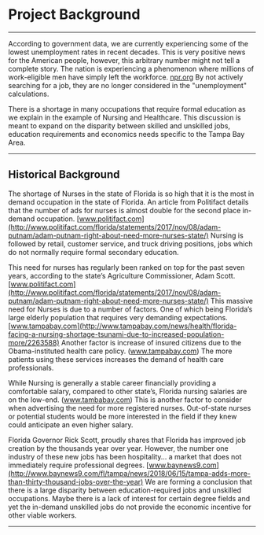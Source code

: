 # Project Background

---

According to government data, we are currently experiencing some of the lowest unemployment rates in recent decades. This is very positive news for the American people, however, this arbitrary number might not tell a complete story. The nation is experiencing a phenomenon where millions of work-eligible men have simply left the workforce. [npr.org](https://www.npr.org/2016/09/06/492849471/an-economic-mystery-why-are-men-leaving-the-workforce) By not actively searching for a job, they are no longer considered in the "unemployment" calculations. 

There is a shortage in many occupations that require formal education as we explain in the example of Nursing and Healthcare. This discussion is meant to expand on the disparity between skilled and unskilled jobs, education requirements and economics needs specific to the Tampa Bay Area.

---

## Historical Background

The shortage of Nurses in the state of Florida is so high that it is the most in demand occupation in the state of Florida. An article from Politifact details that the number of ads for nurses is almost double for the second place in-demand occupation. [www.politifact.com](http://www.politifact.com/florida/statements/2017/nov/08/adam-putnam/adam-putnam-right-about-need-more-nurses-state/) Nursing is followed by retail, customer service, and truck driving positions, jobs which do not normally require formal secondary education. 

This need for nurses has regularly been ranked on top for the past seven years, according to the state’s Agriculture Commissioner, Adam Scott. [www.politifact.com](http://www.politifact.com/florida/statements/2017/nov/08/adam-putnam/adam-putnam-right-about-need-more-nurses-state/) This massive need for Nurses is due to a number of factors. One of which being Florida’s large elderly population that requires very demanding expectations. [www.tampabay.com](http://www.tampabay.com/news/health/florida-facing-a-nursing-shortage-tsunami-due-to-increased-population-more/2263588) Another factor is increase of insured citizens due to the Obama-instituted health care policy. (www.tampabay.com) The more patients using these services increases the demand of health care professionals. 

While Nursing is generally a stable career financially providing a comfortable salary, compared to other state’s, Florida nursing salaries are on the low-end. (www.tambabay.com) This is another factor to consider when advertising the need for more registered nurses. Out-of-state nurses or potential students would be more interested in the field if they knew could anticipate an even higher salary. 

Florida Governor Rick Scott, proudly shares that Florida has improved job creation by the thousands year over year. However, the number one industry of these new jobs has been hospitality… a market that does not immediately require professional degrees. [www.baynews9.com](http://www.baynews9.com/fl/tampa/news/2018/06/15/tampa-adds-more-than-thirty-thousand-jobs-over-the-year) We are forming a conclusion that there is a large disparity between education-required jobs and unskilled occupations. Maybe there is a lack of interest for certain degree fields and yet the in-demand unskilled jobs do not provide the economic incentive for other viable workers.

---
